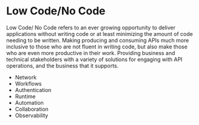 # Low Code/No Code
Low Code/ No Code refers to an ever growing opportunity to deliver applications without writing code or at least minimizing the amount of code needing to be written. Making producing and consuming APIs much more inclusive to those who are not fluent in writing code, but also make those who are even more productive in their work. Providing business and technical stakeholders with a variety of solutions for engaging with API operations, and the business that it supports.

- Network
- Workflows
- Authentication
- Runtime
- Automation
- Collaboration
- Observability
